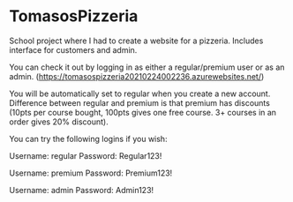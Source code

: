 # TomasosPizzeria
School project where I had to create a website for a pizzeria. Includes interface for customers and admin.

You can check it out by logging in as either a regular/premium user or as an admin. (https://tomasospizzeria20210224002236.azurewebsites.net/)

You will be automatically set to regular when you create a new account.
Difference between regular and premium is that premium has discounts (10pts per course bought, 100pts gives one free course. 3+ courses in an order gives 20% discount).

You can try the following logins if you wish:

Username: regular
Password: Regular123!

Username: premium
Password: Premium123!

Username: admin
Password: Admin123!
